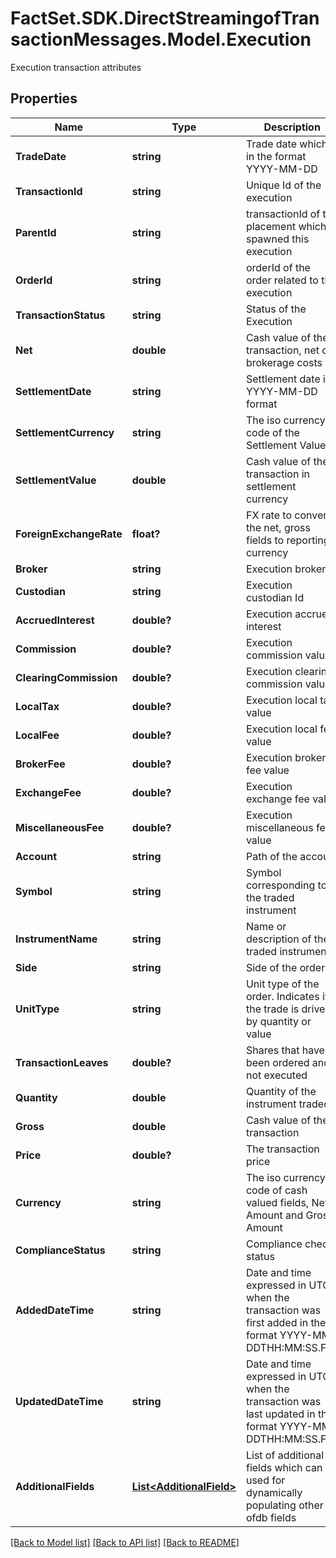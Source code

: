 # FactSet.SDK.DirectStreamingofTransactionMessages.Model.Execution
Execution transaction attributes

## Properties

Name | Type | Description | Notes
------------ | ------------- | ------------- | -------------
**TradeDate** | **string** | Trade date which is in the format YYYY-MM-DD | 
**TransactionId** | **string** | Unique Id of the execution | 
**ParentId** | **string** | transactionId of the placement which spawned this execution | [optional] 
**OrderId** | **string** | orderId of the order related to this execution | [optional] 
**TransactionStatus** | **string** | Status of the Execution | 
**Net** | **double** | Cash value of the transaction, net of brokerage costs | 
**SettlementDate** | **string** | Settlement date in YYYY-MM-DD format | 
**SettlementCurrency** | **string** | The iso currency code of the Settlement Value | 
**SettlementValue** | **double** | Cash value of the transaction in settlement currency | 
**ForeignExchangeRate** | **float?** | FX rate to convert the net, gross fields to reporting currency | [optional] 
**Broker** | **string** | Execution broker id | [optional] 
**Custodian** | **string** | Execution custodian Id | [optional] 
**AccruedInterest** | **double?** | Execution accrued interest | [optional] 
**Commission** | **double?** | Execution commission value | [optional] 
**ClearingCommission** | **double?** | Execution clearing commission value | [optional] 
**LocalTax** | **double?** | Execution local tax value | [optional] 
**LocalFee** | **double?** | Execution local fee value | [optional] 
**BrokerFee** | **double?** | Execution broker fee value | [optional] 
**ExchangeFee** | **double?** | Execution exchange fee value | [optional] 
**MiscellaneousFee** | **double?** | Execution miscellaneous fee value | [optional] 
**Account** | **string** | Path of the account | 
**Symbol** | **string** | Symbol corresponding to the traded instrument | 
**InstrumentName** | **string** | Name or description of the traded instrument | 
**Side** | **string** | Side of the order | 
**UnitType** | **string** | Unit type of the order. Indicates if the trade is driven by quantity or value | 
**TransactionLeaves** | **double?** | Shares that have been ordered and not executed | [optional] 
**Quantity** | **double** | Quantity of the instrument traded | 
**Gross** | **double** | Cash value of the transaction | 
**Price** | **double?** | The transaction price | [optional] 
**Currency** | **string** | The iso currency code of cash valued fields, Net Amount and Gross Amount | 
**ComplianceStatus** | **string** | Compliance check status | [optional] 
**AddedDateTime** | **string** | Date and time expressed in UTC when the transaction was first added in the format YYYY-MM-DDTHH:MM:SS.FFF | [optional] 
**UpdatedDateTime** | **string** | Date and time expressed in UTC when the transaction was last updated in the format YYYY-MM-DDTHH:MM:SS.FFF | [optional] 
**AdditionalFields** | [**List&lt;AdditionalField&gt;**](AdditionalField.md) | List of additional fields which can be used for dynamically populating other ofdb fields | [optional] 

[[Back to Model list]](../README.md#documentation-for-models) [[Back to API list]](../README.md#documentation-for-api-endpoints) [[Back to README]](../README.md)

